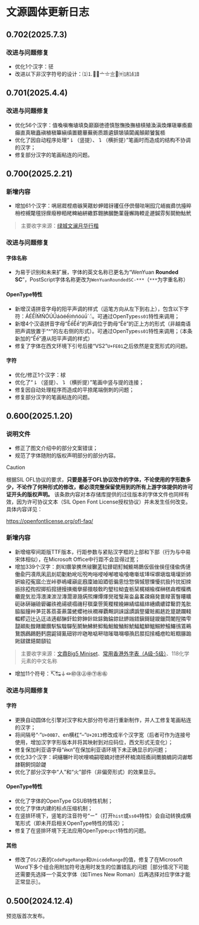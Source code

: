 # 文源圆体更新日志
## 0.702(2025.7.3)
### 改进与问题修复
- 优化1个汉字：𬳵
- 改进以下非汉字符号的设计：⑴⒈⿾⿿〦〧〨㇯㈩㋀㍙㏠
## 0.701(2025.4.4)
### 改进与问题修复
- 优化56个汉字：值喚嗔嘸埴填奐巅巔徳德慎慤憮換撫植槙殖渙滇煥熚瑱畢瘓癫癲直真瞋矗禛稙稹篳縝缜置聽蓽蕪衠质踬遴鎮锧镇闐阗顛颠饕鬒𬃊
- 优化了因自动程序处理“㇙（竖提）、㇊（横折提）”笔画时而造成的结构不协调的汉字；
- 修复部分汉字的笔画粘连的问题。
## 0.700(2025.2.21)
### 新增内容
- 增加61个汉字：㖞㞎㞞㭴㾦䃚䇲䎬䖢䖬䜺䥺䦆仼伃倶僣呿唎囮宂峏峩彞忼擡晬枏椌槻氂氊犽瘝癈穇粨粩粺紬絣繖罫翺胇膕艶菫薶蠏踇輭辵遯鍼雰髣鬬魩鮕鮘<br>
> 主要收字来源：[绿城文澜月华行楷](https://www.maoken.com/eyes/limitfree/24765.html)
### 改进与问题修复
#### 字体名称
- 为易于识别和未来扩展，字体的英文名称已更名为“WenYuan **Rounded SC**”，PostScript字体名称更改为`WenYuanRoundedSC-***`（`***`为字重名称）
#### OpenType特性
- 新增汉语拼音字母的阳平声调的样式（运笔方向从左下到右上），包含以下字符：ÁÉẾÍḾŃÓÚǗáάéếíḿńóúǘ´◌́。可通过OpenType`ss01`特性来调用；
- 新增4个汉语拼音字母“ẾếỀề”的声调位于韵母“Êê”的正上方的形式（非越南语把声调放置于“^”的左右侧的形式）。可通过OpenType`ss01`特性来调用；（本条新加的“Ếế”遵从阳平声调的样式）
- 修复了字体在西文环境下引号后接“VS2”`U+FE01`之后依然是变宽形式的问题。
#### 字符
- 优化/修正1个汉字：梂
- 优化了“㇙（竖提）、㇊（横折提）”笔画中竖与提的连接；
- 修复因自动处理程序而造成的平捺尾端倒刺的问题；
- 修复部分汉字的笔画粘连的问题。
## 0.600(2025.1.20)
### 说明文件
- 修正了图文介绍中的部分文案错误；
- 规范了字体随附的版权声明部分的部分内容。

> [!CAUTION]
>
> 根据SIL OFL协议的要求，**只要是基于OFL协议改作的字体，不论使用的字形数多少，不论作了何种形式的修改，都必须完整保留使用到的所有上游字体提供的许可证开头的版权声明。** 该条款内容对本存储库提供的过往版本的字体文件也同样有效，因为许可协议文本（SIL Open Font License授权协议）并未发生任何改变。具体内容详见：
>
> https://openfontlicense.org/ofl-faq/
### 新增内容
- 新增缩窄间距版TTF版本，行距参数与紧贴汉字框的上部和下部（行为与中易宋体相似），在Microsoft Office中行距不会显得过宽；
- 增加339个汉字：㓟㘭㜺㧬㩗㷛㿭㿺䓝䢂䥑䦉䰳䱛䲗䳍䴉仮侲侳俁俓俴偸傌僆働兪円凟凧凩凪刦刧劖勅吪呍呪呴唂唚啅喐喥喩喰噉噺坺埲堔塀塡塩塲壈妡姉姸婾孲寃寙尐岦峠嵾嶋巏巓庛廐廩廸廹廼彽徧悤惗惣愼慽憇憟懮扤扱扲抌抝拺挀捈掗揈揑揤搯搲摙摱撗撠擧擳擸攲敎旳朢柆柪査栃栞梶楜楡楳榊榚樖樫檁檇欟毘気涖淂渨湅湠湼漙濶瀄瀡焫煕熚燂燡爕瑽瑿甮畓畠畧疎癪発睘睩瞏瞖瞜矌砈砯硏磞礆礐礹祑祪禓禠禢禨秄稘稾笹筴糉糭絻綝綪緼縕繂繐繑繷罉罊罸羗肶脇膉膧艸芛苝茖茘菳薡蘯蛯蠳衪衭襉襌覇覥詗誺諡謴譌豋貛賍赮趒趷跾蹏躝輚輼轇辺辻込迋迼遖郩醂釬鉝鉨鉮鉲鉳銾鋂錀錼鍅鎅鎓鎝鎭鎶鐽鑀鑞閰闍隉隣雫靆顚颩餭饍饝饡駅騃騜驒髧鬭魶鮄鮗鮣鮨鮰鮻鯒鯮鯱鰏鰛鰤鰮鰯鰺鱚鱰鴴鵀鵐鵞鵾鷉鸊麪麫麿鼦鿔鿫鿬鿭鿽𠱁𠵱𠶧𠹶𠺘𠻘𡀔𡃶𡅅𡥼𡰪𡲢𢫏𢱢𣚺𤺧𥅈𥅾𥹉𦢊𨃩𨧀𨨏𨭆𨭎𨶙𩓥𫟷<br>
> 主要收字来源：[文鼎Big5 Miniset](https://ifontcloud.com/index/newknowledge_detail.jsp?id=126)、[常用香港外字表（A级-5级）](https://github.com/ichitenfont/suppchara)、118化学元素的中文名称
- 增加11个符号：↸↹⏚⏛㊞㊟㊤㊥㊦㊧㊨
### 改进与问题修复
#### 字符
- 更换自动圆体化引擎对汉字和大部分符号进行重新制作，并人工修复笔画粘连的汉字；
- 将间隔号“·”`U+00B7`、en横杠“–”`U+2013`修改成半个汉字宽（后者可作为连接号使用，增加汉字字形版本并将其映射到对应码位，西文形式无变化）；
- 修复保加利亚语字母“<span lang="bg">йкл</span>”在保加利亚语环境下未正确显示的问题；
- 优化33个汉字：㟃䘆冁叶司吠哩喃嗣噁婻对徳抔杯楠湳班瘓祠罱腩蝻詞词谳郫隷靭飼饲𬹼𬺓
- 优化了部分汉字中“人”和“火”部件（非偏旁形式）的效果显示。
#### OpenType特性
- 优化了字体的OpenType GSUB特性机制；
- 优化了字体内建的标点压缩机制；
- 在竖排环境下，竖笔的注音符号“ㄧ”（打开`hist`或`ss04`特性）会自动转换成横笔形式（即未开启相关OpenType特性的情况）；
- 修复了在竖排环境下无法应用OpenType`cpct`特性的问题。
#### 其他
- 修改了`OS/2`表的`CodePageRange`和`UnicodeRange`的值，修复了在Microsoft Word下多个组合用附加符号连用时发生的位置错乱的问题［部分情况下可能还需要先选择一个英文字体（如Times New Roman）后再选择对应字体才能正常显示］。
## 0.500(2024.12.4)
预览版首次发布。